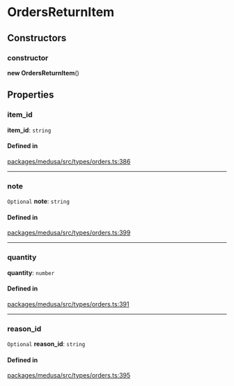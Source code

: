 # OrdersReturnItem

## Constructors

### constructor

**new OrdersReturnItem**()

## Properties

### item\_id

 **item\_id**: `string`

#### Defined in

[packages/medusa/src/types/orders.ts:386](https://github.com/medusajs/medusa/blob/e39010127/packages/medusa/src/types/orders.ts#L386)

___

### note

 `Optional` **note**: `string`

#### Defined in

[packages/medusa/src/types/orders.ts:399](https://github.com/medusajs/medusa/blob/e39010127/packages/medusa/src/types/orders.ts#L399)

___

### quantity

 **quantity**: `number`

#### Defined in

[packages/medusa/src/types/orders.ts:391](https://github.com/medusajs/medusa/blob/e39010127/packages/medusa/src/types/orders.ts#L391)

___

### reason\_id

 `Optional` **reason\_id**: `string`

#### Defined in

[packages/medusa/src/types/orders.ts:395](https://github.com/medusajs/medusa/blob/e39010127/packages/medusa/src/types/orders.ts#L395)
